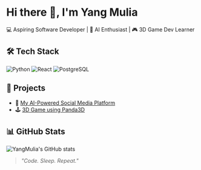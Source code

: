 # Hi there 👋, I'm Yang Mulia  
💻 Aspiring Software Developer | 🧠 AI Enthusiast | 🎮 3D Game Dev Learner

## 🛠 Tech Stack
![Python](https://img.shields.io/badge/-Python-333333?style=flat&logo=python)
![React](https://img.shields.io/badge/-React-333333?style=flat&logo=react)
![PostgreSQL](https://img.shields.io/badge/-PostgreSQL-333333?style=flat&logo=postgresql)

## 🚀 Projects
- 🔗 [My AI-Powered Social Media Platform](https://github.com/username/project-name)
- 🕹️ [3D Game using Panda3D](https://github.com/username/game-project)

## 📊 GitHub Stats
![YangMulia's GitHub stats](https://github-readme-stats.vercel.app/api?username=username&show_icons=true&theme=radical)

> _"Code. Sleep. Repeat."_  
